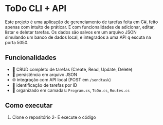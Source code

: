 # ToDo CLI + API

Este projeto é uma aplicação de gerenciamento de tarefas feita em C#, feito apenas com intuito de práticar. E com funcionalidades de adicionar, editar, listar e deletar tarefas. Os dados são salvos em um arquivo JSON simulando um banco de dados local, e integrados a uma API q escuta na porta 5050.

## Funcionalidades

- 🔄 CRUD completo de tarefas (Create, Read, Update, Delete)
- 💾 persistência em arquivo JSON
- 🌐 integração com API local (POST em `/sendtask`)
- 🧠 identificação de tarefas por ID
- 🔧 organizado em camadas: `Program.cs`, `ToDo.cs`, `Routes.cs`

## Como executar

1. Clone o repositório
2- E execute o código
